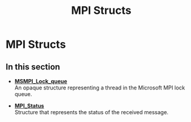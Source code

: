 ﻿---
title: MPI Structs
TOCTitle: MPI Structs
ms:assetid: 64B99517-86CA-4C40-BE87-4E51CCCE1426
ms:mtpsurl: https://msdn.microsoft.com/en-us/library/Dn473478(v=VS.85)
ms:contentKeyID: 59361013
ms.date: 03/28/2018
mtps_version: v=VS.85
---

# MPI Structs

## In this section

  - [**MSMPI\_Lock\_queue**](msmpi-lock-queue-structure.md)  
    An opaque structure representing a thread in the Microsoft MPI lock queue.

  - [**MPI\_Status**](mpi-status-structure.md)  
    Structure that represents the status of the received message.

